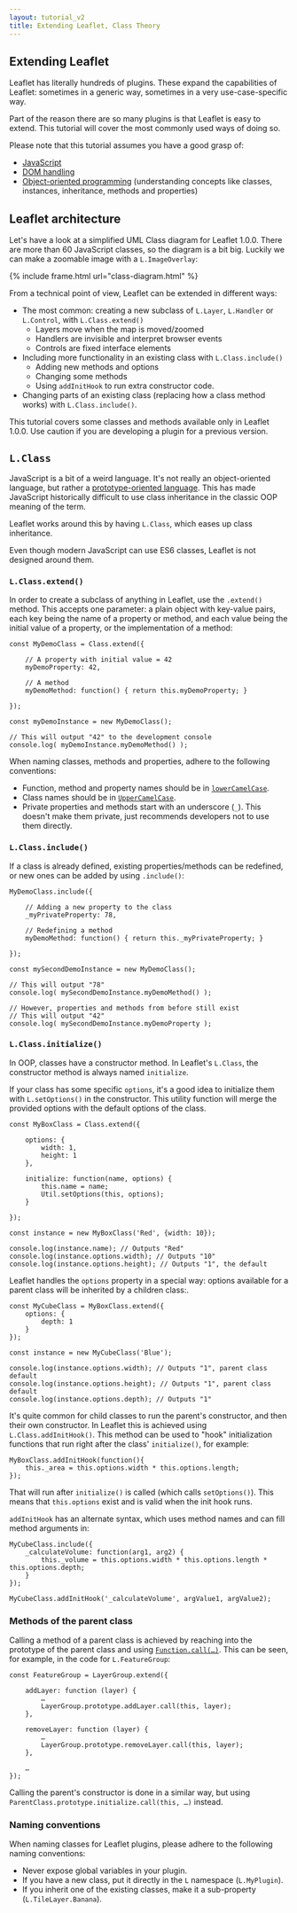 ```yaml
---
layout: tutorial_v2
title: Extending Leaflet, Class Theory
---
```


## Extending Leaflet

Leaflet has literally hundreds of plugins. These expand the capabilities of Leaflet: sometimes in a generic way, sometimes in a very use-case-specific way.

Part of the reason there are so many plugins is that Leaflet is easy to extend. This tutorial will cover the most commonly used ways of doing so.

Please note that this tutorial assumes you have a good grasp of:

* [JavaScript](https://developer.mozilla.org/en-US/Learn/JavaScript)
* [DOM handling](https://developer.mozilla.org/en-US/docs/Web/API/Document_Object_Model/Introduction)
* [Object-oriented programming](https://en.wikipedia.org/wiki/Object-oriented_programming) (understanding concepts like classes, instances, inheritance, methods and properties)


## Leaflet architecture

Let's have a look at a simplified UML Class diagram for Leaflet 1.0.0. There are more than 60 JavaScript classes, so the diagram is a bit big. Luckily we can make a zoomable image with a `L.ImageOverlay`:

{% include frame.html url="class-diagram.html" %}


From a technical point of view, Leaflet can be extended in different ways:

* The most common: creating a new subclass of `L.Layer`, `L.Handler` or `L.Control`, with `L.Class.extend()`
	* Layers move when the map is moved/zoomed
	* Handlers are invisible and interpret browser events
	* Controls are fixed interface elements
* Including more functionality in an existing class with `L.Class.include()`
	* Adding new methods and options
	* Changing some methods
	* Using `addInitHook` to run extra constructor code.
* Changing parts of an existing class (replacing how a class method works) with `L.Class.include()`.

This tutorial covers some classes and methods available only in Leaflet 1.0.0. Use caution if you are developing a plugin for a previous version.

## `L.Class`

JavaScript is a bit of a weird language. It's not really an object-oriented language, but rather a [prototype-oriented language](https://en.wikipedia.org/wiki/Prototype-based_programming). This has made JavaScript historically difficult to use class inheritance in the classic OOP meaning of the term.

Leaflet works around this by having `L.Class`, which eases up class inheritance.

Even though modern JavaScript can use ES6 classes, Leaflet is not designed around them.

### `L.Class.extend()`

In order to create a subclass of anything in Leaflet, use the `.extend()` method. This accepts one parameter: a plain object with key-value pairs, each key being the name of a property or method, and each value being the initial value of a property, or the implementation of a method:

    const MyDemoClass = Class.extend({
    
        // A property with initial value = 42
        myDemoProperty: 42,   
    
        // A method 
        myDemoMethod: function() { return this.myDemoProperty; }
        
    });

    const myDemoInstance = new MyDemoClass();
    
    // This will output "42" to the development console
    console.log( myDemoInstance.myDemoMethod() );   

When naming classes, methods and properties, adhere to the following conventions:
    
* Function, method and property names should be in [`lowerCamelCase`](https://en.wikipedia.org/wiki/CamelCase).
* Class names should be in [`UpperCamelCase`](https://en.wikipedia.org/wiki/CamelCase).
* Private properties and methods start with an underscore (`_`). This doesn't make them private, just recommends developers not to use them directly.

### `L.Class.include()`    
    
If a class is already defined, existing properties/methods can be redefined, or new ones can be added by using `.include()`:

    MyDemoClass.include({
    
        // Adding a new property to the class
        _myPrivateProperty: 78,
        
        // Redefining a method
        myDemoMethod: function() { return this._myPrivateProperty; }
    
    });

    const mySecondDemoInstance = new MyDemoClass();
    
    // This will output "78"
    console.log( mySecondDemoInstance.myDemoMethod() );
    
    // However, properties and methods from before still exist
    // This will output "42"
    console.log( mySecondDemoInstance.myDemoProperty );

### `L.Class.initialize()`
    
In OOP, classes have a constructor method. In Leaflet's `L.Class`, the constructor method is always named `initialize`.

If your class has some specific `options`, it's a good idea to initialize them with `L.setOptions()` in the constructor. This utility function will merge the provided options with the default options of the class.


    const MyBoxClass = Class.extend({
    
        options: {
            width: 1,
            height: 1
        },
    
        initialize: function(name, options) {
            this.name = name;
            Util.setOptions(this, options);
        }
        
    });
    
    const instance = new MyBoxClass('Red', {width: 10});

    console.log(instance.name); // Outputs "Red"
    console.log(instance.options.width); // Outputs "10"
    console.log(instance.options.height); // Outputs "1", the default
    
Leaflet handles the `options` property in a special way: options available for a parent class will be inherited by a children class:.

    const MyCubeClass = MyBoxClass.extend({
        options: {
            depth: 1
        }
    });
    
    const instance = new MyCubeClass('Blue');
    
    console.log(instance.options.width); // Outputs "1", parent class default
    console.log(instance.options.height); // Outputs "1", parent class default
    console.log(instance.options.depth); // Outputs "1"


It's quite common for child classes to run the parent's constructor, and then their own constructor. In Leaflet this is achieved using `L.Class.addInitHook()`. This method can be used to "hook" initialization functions that run right after the class' `initialize()`, for example:

    MyBoxClass.addInitHook(function(){
        this._area = this.options.width * this.options.length;
    });

That will run after `initialize()` is called (which calls `setOptions()`). This means that `this.options` exist and is valid when the init hook runs.

`addInitHook` has an alternate syntax, which uses method names and can fill method arguments in:

    MyCubeClass.include({
        _calculateVolume: function(arg1, arg2) {
            this._volume = this.options.width * this.options.length * this.options.depth;
        }
    });
    
    MyCubeClass.addInitHook('_calculateVolume', argValue1, argValue2);
    

### Methods of the parent class

Calling a method of a parent class is achieved by reaching into the prototype of the parent class and using [`Function.call(…)`](https://developer.mozilla.org/en-US/docs/Web/JavaScript/Reference/Global_Objects/Function/call). This can be seen, for example, in the code for `L.FeatureGroup`:

    const FeatureGroup = LayerGroup.extend({
    
        addLayer: function (layer) {
            …
            LayerGroup.prototype.addLayer.call(this, layer);
        },
        
        removeLayer: function (layer) {
            …
            LayerGroup.prototype.removeLayer.call(this, layer);
        },
    
        …
    });

Calling the parent's constructor is done in a similar way, but using `ParentClass.prototype.initialize.call(this, …)` instead.


### Naming conventions

When naming classes for Leaflet plugins, please adhere to the following naming conventions:

* Never expose global variables in your plugin.
* If you have a new class, put it directly in the `L` namespace (`L.MyPlugin`).
* If you inherit one of the existing classes, make it a sub-property (`L.TileLayer.Banana`).


